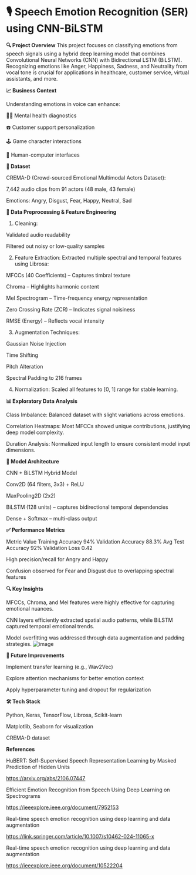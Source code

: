 
# 🎙️ Speech Emotion Recognition (SER) using CNN-BiLSTM
**🔍 Project Overview**
This project focuses on classifying emotions from speech signals using a hybrid deep learning model that combines Convolutional Neural Networks (CNN) with Bidirectional LSTM (BiLSTM). Recognizing emotions like Anger, Happiness, Sadness, and Neutrality from vocal tone is crucial for applications in healthcare, customer service, virtual assistants, and more.

**📈 Business Context**

Understanding emotions in voice can enhance:

🧑‍⚕️ Mental health diagnostics

☎️ Customer support personalization

🕹️ Game character interactions

🧠 Human-computer interfaces

**📁 Dataset**

CREMA-D (Crowd-sourced Emotional Multimodal Actors Dataset):

7,442 audio clips from 91 actors (48 male, 43 female)

Emotions: Angry, Disgust, Fear, Happy, Neutral, Sad

**🧪 Data Preprocessing & Feature Engineering**

1. Cleaning:

Validated audio readability

Filtered out noisy or low-quality samples

2. Feature Extraction:
Extracted multiple spectral and temporal features using Librosa:

MFCCs (40 Coefficients) – Captures timbral texture

Chroma – Highlights harmonic content

Mel Spectrogram – Time-frequency energy representation

Zero Crossing Rate (ZCR) – Indicates signal noisiness

RMSE (Energy) – Reflects vocal intensity

3. Augmentation Techniques:

Gaussian Noise Injection

Time Shifting

Pitch Alteration

Spectral Padding to 216 frames

4. Normalization: Scaled all features to [0, 1] range for stable learning.

**📊 Exploratory Data Analysis**

Class Imbalance: Balanced dataset with slight variations across emotions.

Correlation Heatmaps: Most MFCCs showed unique contributions, justifying deep model complexity.

Duration Analysis: Normalized input length to ensure consistent model input dimensions.

**🧠 Model Architecture**

CNN + BiLSTM Hybrid Model

Conv2D (64 filters, 3x3) + ReLU

MaxPooling2D (2x2)

BiLSTM (128 units) – captures bidirectional temporal dependencies

Dense + Softmax – multi-class output

**✅ Performance Metrics**

Metric	Value
Training Accuracy	94%
Validation Accuracy	88.3%
Avg Test Accuracy	92%
Validation Loss	0.42

High precision/recall for Angry and Happy

Confusion observed for Fear and Disgust due to overlapping spectral features

**🔍 Key Insights**

MFCCs, Chroma, and Mel features were highly effective for capturing emotional nuances.

CNN layers efficiently extracted spatial audio patterns, while BiLSTM captured temporal emotional trends.

Model overfitting was addressed through data augmentation and padding strategies.
![image](https://github.com/user-attachments/assets/7ea7f130-d3b3-45e0-ba6c-6bfe639ca1fd)

**🚀 Future Improvements**

Implement transfer learning (e.g., Wav2Vec)

Explore attention mechanisms for better emotion context

Apply hyperparameter tuning and dropout for regularization

**🛠️ Tech Stack**

Python, Keras, TensorFlow, Librosa, Scikit-learn

Matplotlib, Seaborn for visualization

CREMA-D dataset

**References**

HuBERT: Self-Supervised Speech Representation Learning by Masked Prediction of Hidden Units

https://arxiv.org/abs/2106.07447

Efficient Emotion Recognition from Speech Using Deep Learning on Spectrograms

https://ieeexplore.ieee.org/document/7952153

Real-time speech emotion recognition using deep learning and data augmentation

https://link.springer.com/article/10.1007/s10462-024-11065-x

Real-time speech emotion recognition using deep learning and data augmentation

https://ieeexplore.ieee.org/document/10522204
